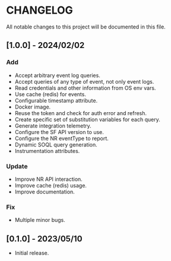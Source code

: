 # CHANGELOG
All notable changes to this project will be documented in this file.

## [1.0.0] - 2024/02/02
### Add
- Accept arbitrary event log queries.
- Accept queries of any type of event, not only event logs.
- Read credentials and other information from OS env vars.
- Use cache (redis) for events.
- Configurable timestamp attribute.
- Docker image.
- Reuse the token and check for auth error and refresh.
- Create specific set of substitution variables for each query.
- Generate integration telemetry.
- Configure the SF API version to use.
- Configure the NR eventType to report.
- Dynamic SOQL query generation.
- Instrumentation attributes.
### Update
- Improve NR API interaction.
- Improve cache (redis) usage.
- Improve documentation.
### Fix
- Multiple minor bugs.

## [0.1.0] - 2023/05/10
- Initial release.
